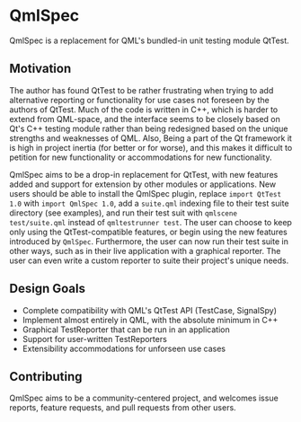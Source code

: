 # QmlSpec

QmlSpec is a replacement for QML's bundled-in unit testing module QtTest.

## Motivation

The author has found QtTest to be rather frustrating when trying to add
alternative reporting or functionality for use cases not foreseen by the 
authors of QtTest.  Much of the code is written in C++, which is harder
to extend from QML-space, and the interface seems to be closely based on
Qt's C++ testing module rather than being redesigned based on the unique
strengths and weaknesses of QML.  Also, Being a part of the Qt framework
it is high in project inertia (for better or for worse), and this makes it
difficult to petition for new functionality or accommodations for new
functionality.

QmlSpec aims to be a drop-in replacement for QtTest, with new features
added and support for extension by other modules or applications.
New users should be able to install the QmlSpec plugin, replace
`import QtTest 1.0` with `import QmlSpec 1.0`, add a `suite.qml`
indexing file to their test suite directory (see examples), and
run their test suit with `qmlscene test/suite.qml` instead of
`qmltestrunner test`.  The user can choose to keep only using the
QtTest-compatible features, or begin using the new features introduced
by `QmlSpec`.  Furthermore, the user can now run their test suite in other
ways, such as in their live application with a graphical reporter.
The user can even write a custom reporter to suite their project's
unique needs.

## Design Goals

* Complete compatibility with QML's QtTest API (TestCase, SignalSpy)
* Implement almost entirely in QML, with the absolute minimum in C++
* Graphical TestReporter that can be run in an application
* Support for user-written TestReporters
* Extensibility accommodations for unforseen use cases

## Contributing

QmlSpec aims to be a community-centered project, and welcomes
issue reports, feature requests, and pull requests from other users.
